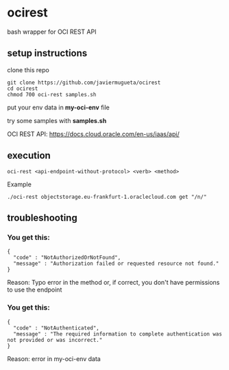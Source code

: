 # ocirest
bash wrapper for OCI REST API
## setup instructions
clone this repo<p>
```
git clone https://github.com/javiermugueta/ocirest
cd ocirest
chmod 700 oci-rest samples.sh
 ```
put your env data in <b>my-oci-env</b> file <p>
try some samples with <b>samples.sh</b><p>
OCI REST API: https://docs.cloud.oracle.com/en-us/iaas/api/<p>
## execution
```
oci-rest <api-endpoint-without-protocol> <verb> <method>
```
Example<p>
```
./oci-rest objectstorage.eu-frankfurt-1.oraclecloud.com get "/n/"
```
## troubleshooting
### You get this:
```
{
  "code" : "NotAuthorizedOrNotFound",
  "message" : "Authorization failed or requested resource not found."
}
```
Reason: Typo error in the method or, if correct, you don't have permissions to use the endpoint
### You get this:
```
{
  "code" : "NotAuthenticated",
  "message" : "The required information to complete authentication was not provided or was incorrect."
}
```
Reason: error in my-oci-env data

